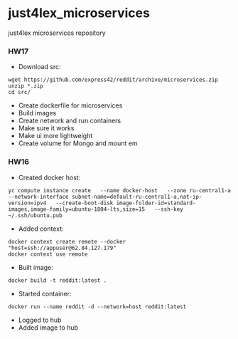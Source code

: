 # just4lex_microservices
just4lex microservices repository

### HW17
- Download src:
```
wget https://github.com/express42/reddit/archive/microservices.zip
unzip *.zip
cd src/
```
- Create dockerfile for microservices
- Build images
- Create network and run containers
- Make sure it works
- Make ui more lightweight
- Create volume for Mongo and mount em

### HW16
- Created docker host: 
```
yc compute instance create   --name docker-host   --zone ru-central1-a   --network-interface subnet-name=default-ru-central1-a,nat-ip-version=ipv4   --create-boot-disk image-folder-id=standard-images,image-family=ubuntu-1804-lts,size=15   --ssh-key ~/.ssh/ubuntu.pub 
```

- Added context:

```
docker context create remote --docker "host=ssh://appuser@62.84.127.179"
docker context use remote
```

- Built image:
```
docker build -t reddit:latest .
```

- Started container:
```
docker run --name reddit -d --network=host reddit:latest
```
- Logged to hub
- Added image to hub
